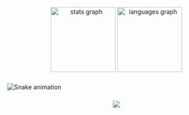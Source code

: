 <div align="center">
  <img src="https://github-readme-stats.vercel.app/api?hide_title=false&hide_rank=false&show_icons=true&include_all_commits=true&count_private=true&disable_animations=false&theme=dracula&locale=en&hide_border=false&username=feriagusetiawan" height="150" alt="stats graph"  />
  <img src="https://github-readme-stats.vercel.app/api/top-langs?locale=en&hide_title=false&layout=compact&card_width=320&langs_count=5&theme=dracula&hide_border=false&username=feriagusetiawan" height="150" alt="languages graph"  />
</div>

###

<img href="https://github.com/feriagusetiawan/feriagusetiawan/blob/output/snake.svg" alt="Snake animation" />


###

<div align="center">
  <img src="https://profile-counter.glitch.me/feriagusetiawan/count.svg?"  />
</div>
